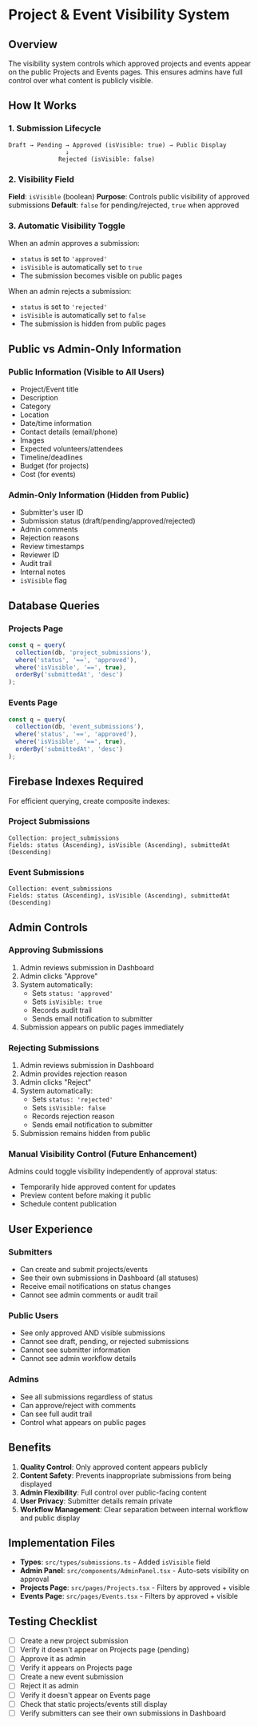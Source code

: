 # Project & Event Visibility System

## Overview

The visibility system controls which approved projects and events appear on the public Projects and Events pages. This ensures admins have full control over what content is publicly visible.

## How It Works

### 1. Submission Lifecycle

```
Draft → Pending → Approved (isVisible: true) → Public Display
                ↓
              Rejected (isVisible: false)
```

### 2. Visibility Field

**Field**: `isVisible` (boolean)
**Purpose**: Controls public visibility of approved submissions
**Default**: `false` for pending/rejected, `true` when approved

### 3. Automatic Visibility Toggle

When an admin approves a submission:
- `status` is set to `'approved'`
- `isVisible` is automatically set to `true`
- The submission becomes visible on public pages

When an admin rejects a submission:
- `status` is set to `'rejected'`
- `isVisible` is automatically set to `false`
- The submission is hidden from public pages

## Public vs Admin-Only Information

### Public Information (Visible to All Users)
- Project/Event title
- Description
- Category
- Location
- Date/time information
- Contact details (email/phone)
- Images
- Expected volunteers/attendees
- Timeline/deadlines
- Budget (for projects)
- Cost (for events)

### Admin-Only Information (Hidden from Public)
- Submitter's user ID
- Submission status (draft/pending/approved/rejected)
- Admin comments
- Rejection reasons
- Review timestamps
- Reviewer ID
- Audit trail
- Internal notes
- `isVisible` flag

## Database Queries

### Projects Page
```typescript
const q = query(
  collection(db, 'project_submissions'),
  where('status', '==', 'approved'),
  where('isVisible', '==', true),
  orderBy('submittedAt', 'desc')
);
```

### Events Page
```typescript
const q = query(
  collection(db, 'event_submissions'),
  where('status', '==', 'approved'),
  where('isVisible', '==', true),
  orderBy('submittedAt', 'desc')
);
```

## Firebase Indexes Required

For efficient querying, create composite indexes:

### Project Submissions
```
Collection: project_submissions
Fields: status (Ascending), isVisible (Ascending), submittedAt (Descending)
```

### Event Submissions
```
Collection: event_submissions
Fields: status (Ascending), isVisible (Ascending), submittedAt (Descending)
```

## Admin Controls

### Approving Submissions
1. Admin reviews submission in Dashboard
2. Admin clicks "Approve"
3. System automatically:
   - Sets `status: 'approved'`
   - Sets `isVisible: true`
   - Records audit trail
   - Sends email notification to submitter
4. Submission appears on public pages immediately

### Rejecting Submissions
1. Admin reviews submission in Dashboard
2. Admin provides rejection reason
3. Admin clicks "Reject"
4. System automatically:
   - Sets `status: 'rejected'`
   - Sets `isVisible: false`
   - Records rejection reason
   - Sends email notification to submitter
5. Submission remains hidden from public

### Manual Visibility Control (Future Enhancement)
Admins could toggle visibility independently of approval status:
- Temporarily hide approved content for updates
- Preview content before making it public
- Schedule content publication

## User Experience

### Submitters
- Can create and submit projects/events
- See their own submissions in Dashboard (all statuses)
- Receive email notifications on status changes
- Cannot see admin comments or audit trail

### Public Users
- See only approved AND visible submissions
- Cannot see draft, pending, or rejected submissions
- Cannot see submitter information
- Cannot see admin workflow details

### Admins
- See all submissions regardless of status
- Can approve/reject with comments
- Can see full audit trail
- Control what appears on public pages

## Benefits

1. **Quality Control**: Only approved content appears publicly
2. **Content Safety**: Prevents inappropriate submissions from being displayed
3. **Admin Flexibility**: Full control over public-facing content
4. **User Privacy**: Submitter details remain private
5. **Workflow Management**: Clear separation between internal workflow and public display

## Implementation Files

- **Types**: `src/types/submissions.ts` - Added `isVisible` field
- **Admin Panel**: `src/components/AdminPanel.tsx` - Auto-sets visibility on approval
- **Projects Page**: `src/pages/Projects.tsx` - Filters by approved + visible
- **Events Page**: `src/pages/Events.tsx` - Filters by approved + visible

## Testing Checklist

- [ ] Create a new project submission
- [ ] Verify it doesn't appear on Projects page (pending)
- [ ] Approve it as admin
- [ ] Verify it appears on Projects page
- [ ] Create a new event submission
- [ ] Reject it as admin
- [ ] Verify it doesn't appear on Events page
- [ ] Check that static projects/events still display
- [ ] Verify submitters can see their own submissions in Dashboard
